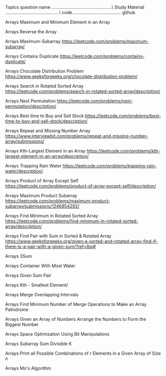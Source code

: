 Topics   question name ................................................\ Study Material .......................................... \ code.......................................  github

Arrays	Maximum and Minimum Element in an Array

Arrays	Reverse the Array

Arrays	Maximum-Subarray        https://leetcode.com/problems/maximum-subarray/   

Arrays	Contains Duplicate      https://leetcode.com/problems/contains-duplicate/

Arrays	Chocolate Distribution Problem   https://www.geeksforgeeks.org/chocolate-distribution-problem/

Arrays	Search in Rotated Sorted Array   https://leetcode.com/problems/search-in-rotated-sorted-array/description/

Arrays	Next Permutation           https://leetcode.com/problems/next-permutation/description/

Arrays	Best time to Buy and Sell Stock    https://leetcode.com/problems/best-time-to-buy-and-sell-stock/description/

Arrays	Repeat and Missing Number Array    https://www.interviewbit.com/problems/repeat-and-missing-number-array/submissions/

Arrays	Kth-Largest Element in an Array  https://leetcode.com/problems/kth-largest-element-in-an-array/description/

Arrays	Trapping Rain Water              https://leetcode.com/problems/trapping-rain-water/description/

Arrays	Product of Array Except Self    https://leetcode.com/problems/product-of-array-except-self/description/

Arrays	Maximum Product Subarray    https://leetcode.com/problems/maximum-product-subarray/submissions/1246854292/

Arrays	Find Minimum in Rotated Sorted Array   https://leetcode.com/problems/find-minimum-in-rotated-sorted-array/description/

Arrays	Find Pair with Sum in Sorted & Rotated Array  https://www.geeksforgeeks.org/given-a-sorted-and-rotated-array-find-if-there-is-a-pair-with-a-given-sum/?ref=lbp#

Arrays	3Sum   

Arrays	Container With Most Water

Arrays	Given Sum Pair

Arrays	Kth - Smallest Element/

Arrays	Merge Overlapping Intervals

Arrays	Find Minimum Number of Merge Operations to Make an Array Palindrome

Arrays	Given an Array of Numbers Arrange the Numbers to Form the Biggest Number

Arrays	Space Optimization Using Bit Manipulations

Arrays	Subarray Sum Divisible K


Arrays	Print all Possible Combinations of r Elements in a Given Array of Size n

Arrays	Mo's Algorithm

